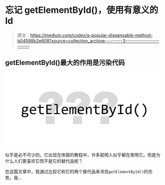 # 忘记 getElementById()，使用有意义的 Id

> 原文：<https://medium.com/codex/a-popular-dispensable-method-b04598b2e608?source=collection_archive---------3----------------------->

## getElementById()最大的作用是污染代码

![](img/3387608705b956112c5f2ac73a555548.png)

似乎是必不可少的。它出现在体面的教程中，许多聪明人似乎都在使用它。但是为什么人们更喜欢它而不是它的替代品呢？

在这篇文章中，我通过比较它和它的两个替代品来寻找`getElementById()`的优势。我…
